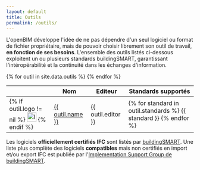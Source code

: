 ```yaml
---
layout: default
title: Outils
permalink: /outils/
---
```


L'openBIM développe l'idée de ne pas dépendre d'un seul logiciel ou format de fichier propriétaire, mais de pouvoir choisir librement son outil de travail, **en fonction de ses besoins**. L'ensemble des outils listés ci-dessous exploitent un ou plusieurs standards buildingSMART, garantissant l'intéropérabilité et la continuité dans les échanges d'information.

<div class="table-responsive">
  <table class="table table-sm table-hover">
    <thead>
      <tr>
        <th></th>
        <th>Nom</th>
        <th>Editeur</th>
        <th>Standards supportés</th>
      </tr>
    </thead>
    <tbody>
      {% for outil in site.data.outils %}
      <tr>
        <td>
          {% if outil.logo != nil %}
          <img src="../assets/img/outils/{{ outil.logo }}" class="img-responsive" style="height:25px;" alt="logo {{ outil.name }}">
          {% endif %}
        </td>
        <td><a href="{{ outil.url }}" target="_blank">{{ outil.name }}</a></td>
        <td>{{ outil.editor }}</td>
        <td>
          {% for standard in outil.standards %}
          <span class="label label-default">{{ standard }}</span>
          {% endfor %}
        </td>
      </tr>
      {% endfor %}
    </tbody>
  </table>
</div>

Les logiciels **officiellement certifiés IFC** sont listés par [buildingSMART](http://www.buildingsmart.org/compliance/certified-software/). Une liste plus complète des logiciels **compatibles** mais non certifiés en import et/ou export IFC est publiée par l'[Implementation Support Group de buildingSMART](http://www.buildingsmart-tech.org/implementation/implementations/allplominoform.application).

